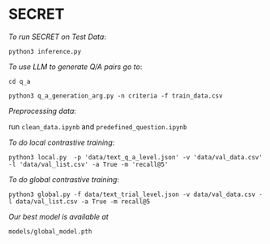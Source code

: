 # **SECRET**

*To run SECRET on Test Data*:

```python3 inference.py```

*To use LLM to generate Q/A pairs go to*:

```cd q_a```

```python3 q_a_generation_arg.py -n criteria -f train_data.csv```

*Preprocessing data*:

run ```clean_data.ipynb``` and ```predefined_question.ipynb```

*To do local contrastive training*:

```python3 local.py  -p 'data/text_q_a_level.json' -v 'data/val_data.csv' -l 'data/val_list.csv' -a True -m 'recall@5'```

*To do global contrastive training*: 

```python3 global.py -f data/text_trial_level.json -v data/val_data.csv -l data/val_list.csv -a True -m recall@5```

*Our best model is available at* 

```models/global_model.pth```




